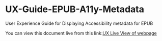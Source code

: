 # UX-Guide-EPUB-A11y-Metadata
User Experience Guide for Displaying Accessibility metadata for EPUB

You can view this document live from this link:[UX Live View of webpage](https://benetech.github.io/UX-Guide-EPUB-A11y-Metadata/UXGuideForMetadata.md)
